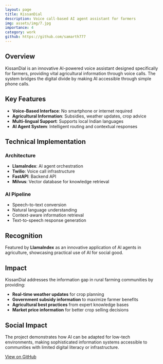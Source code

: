 ```yaml
---
layout: page
title: KissanDial
description: Voice call-based AI agent assistant for farmers
img: assets/img/7.jpg
importance: 4
category: work
github: https://github.com/samarth777
---
```


## Overview

KissanDial is an innovative AI-powered voice assistant designed specifically for farmers, providing vital agricultural information through voice calls. The system bridges the digital divide by making AI accessible through simple phone calls.

## Key Features

- **Voice-Based Interface**: No smartphone or internet required
- **Agricultural Information**: Subsidies, weather updates, crop advice
- **Multi-lingual Support**: Supports local Indian languages
- **AI Agent System**: Intelligent routing and contextual responses

## Technical Implementation

### Architecture

- **LlamaIndex**: AI agent orchestration
- **Twilio**: Voice call infrastructure
- **FastAPI**: Backend API
- **Milvus**: Vector database for knowledge retrieval

### AI Pipeline

- Speech-to-text conversion
- Natural language understanding
- Context-aware information retrieval
- Text-to-speech response generation

## Recognition

Featured by **LlamaIndex** as an innovative application of AI agents in agriculture, showcasing practical use of AI for social good.

## Impact

KissanDial addresses the information gap in rural farming communities by providing:

- **Real-time weather updates** for crop planning
- **Government subsidy information** to maximize farmer benefits
- **Agricultural best practices** from expert knowledge bases
- **Market price information** for better crop selling decisions

## Social Impact

The project demonstrates how AI can be adapted for low-tech environments, making sophisticated information systems accessible to communities with limited digital literacy or infrastructure.

[View on GitHub](https://github.com/samarth777)
